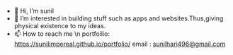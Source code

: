- 👋 Hi, I’m sunil
- 👀 I’m interested in building stuff such as apps and websites.Thus,giving physical existence to my ideas.
- 📫 How to reach me \n
          portfoilio: https://sunilimpereal.github.io/portfolio/
          email : sunilhari496@gmail.com
          
          

<!---
sunilimpereal/sunilimpereal is a ✨ special ✨ repository because its `README.md` (this file) appears on your GitHub profile.
You can click the Preview link to take a look at your changes.
--->
